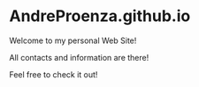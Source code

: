 # AndreProenza.github.io

Welcome to my personal Web Site!

All contacts and information are there!

Feel free to check it out!
